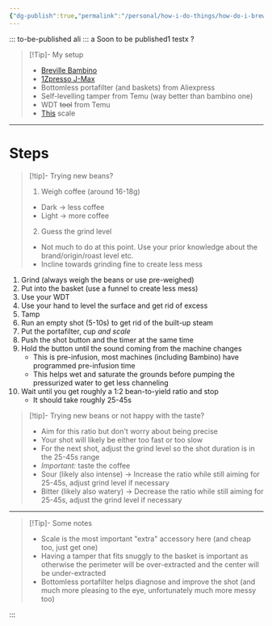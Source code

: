 ```yaml
---
{"dg-publish":true,"permalink":"/personal/how-i-do-things/how-do-i-brew-espresso/"}
---
```


::: to-be-published
ali
:::
a
Soon to be published1
testx
?
> [!Tip]- My setup
> - [Breville Bambino](https://www.amazon.com/Breville-Bambino-Espresso-Machine-Stainless/dp/B0B1JPPG2L)
> - [1Zpresso J-Max](https://www.amazon.com/gp/product/B0B45ZFPP7)
> - Bottomless portafilter (and baskets) from Aliexpress
> - Self-levelling tamper from Temu (way better than bambino one) 
> - WDT ~~tool~~ from Temu
> - [This](https://www.amazon.com/gp/product/B089JYMRK6) scale

---
# Steps
> [!tip]- Trying new beans?
> 1. Weigh coffee (around 16-18g)
> 	- Dark -> less coffee
> 	- Light -> more coffee
> 2. Guess the grind level
> 	- Not much to do at this point. Use your prior knowledge about the brand/origin/roast level etc.
> 	- Incline towards grinding fine to create less mess
1. Grind (always weigh the beans or use pre-weighed)
2. Put into the basket (use a funnel to create less mess)
3. Use your WDT
4. Use your hand to level the surface and get rid of excess
5. Tamp
6. Run an empty shot (5-10s) to get rid of the built-up steam
7. Put the portafilter, cup *and scale*
8. Push the shot button and the timer at the same time
9. Hold the button until the sound coming from the machine changes 
	- This is pre-infusion, most machines (including Bambino) have programmed pre-infusion time
	- This helps wet and saturate the grounds before pumping the pressurized water to get less channeling
10. Wait until you get roughly a 1:2 bean-to-yield ratio and stop
	- It should take roughly 25-45s
> [!tip]- Trying new beans or not happy with the taste?
> - Aim for this ratio but don't worry about being precise
> - Your shot will likely be either too fast or too slow
> - For the next shot, adjust the grind level so the shot duration is in the 25-45s range
> - *Important:* taste the coffee
> - Sour (likely also intense) -> Increase the ratio while still aiming for 25-45s, adjust grind level if necessary
> - Bitter (likely also watery) -> Decrease the ratio while still aiming for 25-45s, adjust the grind level if necessary

---
> [!Tip]- Some notes
> - Scale is the most important "extra" accessory here (and cheap too, just get one)
> - Having a tamper that fits snuggly to the basket is important as otherwise the perimeter will be over-extracted and the center will be under-extracted
> - Bottomless portafilter helps diagnose and improve the shot (and much more pleasing to the eye, unfortunately much more messy too)

:::